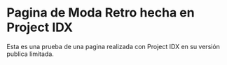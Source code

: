 # Pagina de Moda Retro hecha en Project IDX
Esta es una prueba de una pagina realizada con Project IDX en su versión publica limitada.
